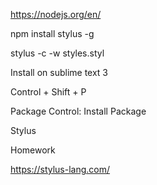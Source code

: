 https://nodejs.org/en/

npm install stylus -g

stylus -c -w styles.styl

Install on sublime text 3

Control + Shift + P

Package Control: Install Package

Stylus

Homework

https://stylus-lang.com/